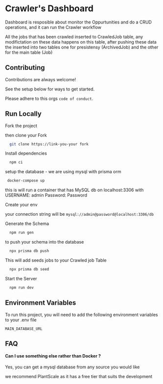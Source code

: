 
# Crawler's Dashboard

Dashboard is resposible about monitor the Oppurtunities and do a CRUD operations, and it can run the Crawler workflow

All the jobs that has been crawled inserted to CrawledJob table, any modifictation on these data happens on this table, after pushing these data the inserted into two tables one for presistensy (ArchivedJob) and the other for the main table (Job)


## Contributing

Contributions are always welcome!

See the setup below for ways to get started.

Please adhere to this orgs `code of conduct`.


## Run Locally

Fork the project

then clone your Fork

```bash
  git clone https://link-you-your fork
```

Install dependencies

```bash
  npm ci
```
setup the database - we are using mysql with prisma orm

```bash
 docker-compose up
```
this is will run a container that has MySQL db on localhost:3306
with USERNAME: admin
Password: Password

Create your env

your connection string will be `mysql://admin@password@localhost:3306/db`

Generate the Schema

```bash
  npm run gen
```
to push your schema into the database
```bash
  npx prisma db push
```

This will add seeds jobs to your Crawled job Table
```bash
  npx prisma db seed
```

Start the Server
```bash
  npm run dev
```
## Environment Variables

To run this project, you will need to add the following environment variables to your .env file

`MAIN_DATABASE_URL`



## FAQ

#### Can I use something else rather than Docker ?

Yes, you can get a mysql database from any source you would like

we recommend PlantScale as it has a free tier that suits the development



